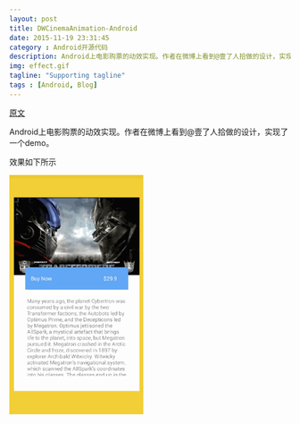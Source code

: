 ```yaml
---
layout: post
title: DWCinemaAnimation-Android
date: 2015-11-19 23:31:45
category : Android开源代码
description: Android上电影购票的动效实现。作者在微博上看到@壹了人拾做的设计，实现了一个demo。
img: effect.gif
tagline: "Supporting tagline"
tags : [Android, Blog]
---
```

[原文](https://github.com/DavidWangTM/DWCinemaAnimation-Android)

Android上电影购票的动效实现。作者在微博上看到@壹了人拾做的设计，实现了一个demo。

效果如下所示

<img src="/img/DWCinemaAnimation-Android/effect.gif" title="effect" width="240" height="auto">

